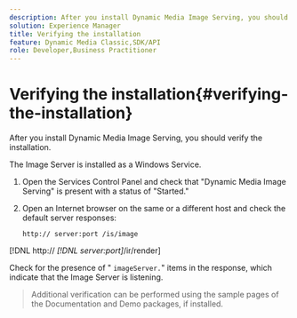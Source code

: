 ```yaml
---
description: After you install Dynamic Media Image Serving, you should verify the installation.
solution: Experience Manager
title: Verifying the installation
feature: Dynamic Media Classic,SDK/API
role: Developer,Business Practitioner
---
```


# Verifying the installation{#verifying-the-installation}

After you install Dynamic Media Image Serving, you should verify the installation.

 The Image Server is installed as a Windows Service. 

1. Open the Services Control Panel and check that "Dynamic Media Image Serving" is present with a status of "Started."
1. Open an Internet browser on the same or a different host and check the default server responses:

   `http:// server:port /is/image`

[!DNL  http:// *[!DNL server:port]*/ir/render]

   Check for the presence of " `imageServer.`" items in the response, which indicate that the Image Server is listening. 
>Additional verification can be performed using the sample pages of the Documentation and Demo packages, if installed. 

